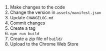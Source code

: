 1. Make changes to the code
2. Change the version in `assets/manifest.json`
3. Update `CHANGELOG.md`
4. Commit changes
5. Create a tag
6. `npm run build`
7. Create a zip file of `build/`
8. Upload to the Chrome Web Store
